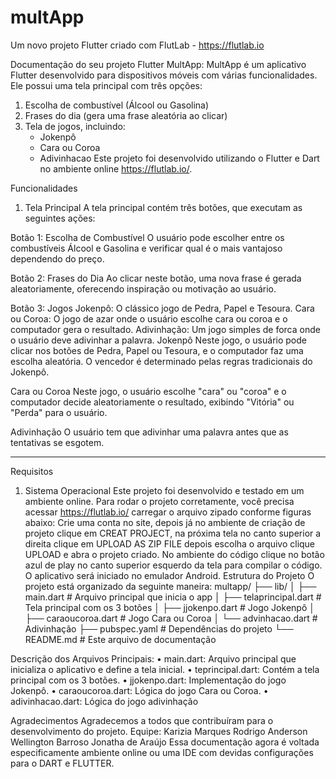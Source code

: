 # multApp

Um novo projeto Flutter criado com FlutLab - https://flutlab.io

Documentação do seu projeto Flutter MultApp:
MultApp é um aplicativo Flutter desenvolvido para dispositivos móveis com várias funcionalidades. Ele possui uma tela principal com três opções:
1. Escolha de combustível (Álcool ou Gasolina)
2. Frases do dia (gera uma frase aleatória ao clicar)
3. Tela de jogos, incluindo:
   - Jokenpô
   - Cara ou Coroa
   - Adivinhacao
Este projeto foi desenvolvido utilizando o Flutter e Dart no ambiente online https://flutlab.io/.

Funcionalidades

1. Tela Principal
A tela principal contém três botões, que executam as seguintes ações:

Botão 1: Escolha de Combustível
O usuário pode escolher entre os combustíveis Álcool e Gasolina e verificar qual é o mais vantajoso dependendo do preço.

Botão 2: Frases do Dia
 Ao clicar neste botão, uma nova frase é gerada aleatoriamente, oferecendo inspiração ou motivação ao usuário.

Botão 3: Jogos
Jokenpô: O clássico jogo de Pedra, Papel e Tesoura. 
Cara ou Coroa: O jogo de azar onde o usuário escolhe cara ou coroa e o computador gera o resultado.
Adivinhação: Um jogo simples de forca onde o usuário deve adivinhar a palavra.
Jokenpô
Neste jogo, o usuário pode clicar nos botões de Pedra, Papel ou Tesoura, e o computador faz uma escolha aleatória. O vencedor é determinado pelas regras tradicionais do Jokenpô.

Cara ou Coroa
Neste jogo, o usuário escolhe "cara" ou "coroa" e o computador decide aleatoriamente o resultado, exibindo "Vitória" ou "Perda" para o usuário.

 Adivinhação
O usuário tem que adivinhar uma palavra antes que as tentativas se esgotem.

---

Requisitos

1. Sistema Operacional
Este projeto foi desenvolvido e testado em um ambiente online. Para rodar o projeto corretamente, você precisa acessar https://flutlab.io/ carregar o arquivo zipado conforme figuras abaixo:
Crie uma conta no site, depois já no ambiente de criação de projeto clique em CREAT PROJECT,
na próxima tela no canto superior a direita clique em UPLOAD AS ZIP FILE depois escolha o arquivo clique UPLOAD e abra o projeto criado.
No ambiente do código clique no botão azul de play no canto superior esquerdo da tela para compilar o código.
O aplicativo será iniciado no emulador Android.
Estrutura do Projeto
O projeto está organizado da seguinte maneira:
multapp/
├── lib/
│   ├── main.dart                # Arquivo principal que inicia o app
│   ├── telaprincipal.dart       # Tela principal com os 3 botões
│   ├── jjokenpo.dart        # Jogo Jokenpô
│   ├── caraoucoroa.dart     # Jogo Cara ou Coroa
│   └── advinhacao.dart          # Adivinhação
├── pubspec.yaml                 # Dependências do projeto
└── README.md                    # Este arquivo de documentação

Descrição dos Arquivos Principais:
•	main.dart: Arquivo principal que inicializa o aplicativo e define a tela inicial.
•	teprincipal.dart: Contém a tela principal com os 3 botões.
•	jjokenpo.dart: Implementação do jogo Jokenpô.
•	caraoucoroa.dart: Lógica do jogo Cara ou Coroa.
•	adivinhacao.dart: Lógica do jogo adivinhação

Agradecimentos
Agradecemos a todos que contribuíram para o desenvolvimento do projeto.
Equipe:
Karizia Marques 
Rodrigo Anderson
Wellington Barroso
Jonatha de Araújo
Essa documentação agora é voltada especificamente ambiente online ou uma IDE com devidas configurações para o DART e FLUTTER.



